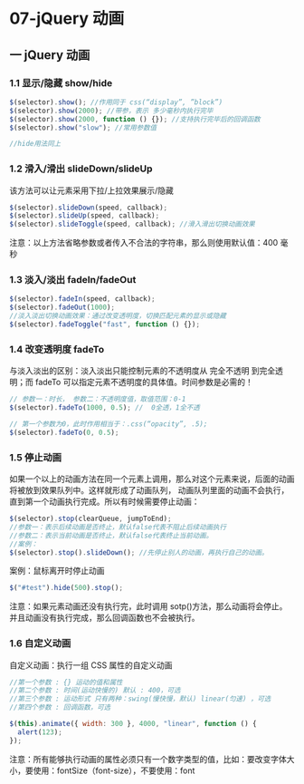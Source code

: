 # 07-jQuery 动画

## 一 jQuery 动画

### 1.1 显示/隐藏 show/hide

```js
$(selector).show(); //作用同于 css(“display”, ”block”)
$(selector).show(2000); //带参，表示 多少毫秒内执行完毕
$(selector).show(2000, function () {}); //支持执行完毕后的回调函数
$(selector).show("slow"); //常用参数值

//hide用法同上
```

### 1.2 滑入/滑出 slideDown/slideUp

该方法可以让元素采用下拉/上拉效果展示/隐藏

```javascript
$(selector).slideDown(speed, callback);
$(selector).slideUp(speed, callback);
$(selector).slideToggle(speed, callback); //滑入滑出切换动画效果
```

注意：以上方法省略参数或者传入不合法的字符串，那么则使用默认值：400 毫秒

### 1.3 淡入/淡出 fadeIn/fadeOut

```javascript
$(selector).fadeIn(speed, callback);
$(selector).fadeOut(1000);
//淡入淡出切换动画效果：通过改变透明度，切换匹配元素的显示或隐藏
$(selector).fadeToggle("fast", function () {});
```

### 1.4 改变透明度 fadeTo

与淡入淡出的区别：淡入淡出只能控制元素的不透明度从 完全不透明 到完全透明；而 fadeTo 可以指定元素不透明度的具体值。时间参数是必需的！

```javascript
// 参数一：时长， 参数二：不透明度值，取值范围：0-1
$(selector).fadeTo(1000, 0.5); //  0全透，1全不透

// 第一个参数为0，此时作用相当于：.css(“opacity”, .5);
$(selector).fadeTo(0, 0.5);
```

### 1.5 停止动画

如果一个以上的动画方法在同一个元素上调用，那么对这个元素来说，后面的动画将被放到效果队列中。这样就形成了动画队列， 动画队列里面的动画不会执行，直到第一个动画执行完成。所以有时候需要停止动画：

```javascript
$(selector).stop(clearQueue, jumpToEnd);
//参数一：表示后续动画是否终止，默认false代表不阻止后续动画执行
//参数二：表示当前动画是否终止，默认false代表终止当前动画。
//案例：
$(selector).stop().slideDown(); //先停止别人的动画，再执行自己的动画。
```

案例：鼠标离开时停止动画

```js
$("#test").hide(500).stop();
```

注意：如果元素动画还没有执行完，此时调用 sotp()方法，那么动画将会停止。并且动画没有执行完成，那么回调函数也不会被执行。

### 1.6 自定义动画

自定义动画：执行一组 CSS 属性的自定义动画

```javascript
//第一个参数 : {} 运动的值和属性
//第二个参数 : 时间(运动快慢的) 默认 : 400，可选
//第三个参数 : 运动形式 只有两种：swing(慢快慢，默认) linear(匀速) ，可选
//第四个参数 : 回调函数，可选

$(this).animate({ width: 300 }, 4000, "linear", function () {
  alert(123);
});
```

注意：所有能够执行动画的属性必须只有一个数字类型的值，比如：要改变字体大小，要使用：fontSize（font-size），不要使用：font
